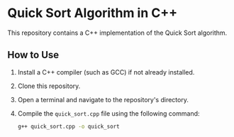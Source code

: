 # Quick Sort Algorithm in C++

This repository contains a C++ implementation of the Quick Sort algorithm.

## How to Use

1. Install a C++ compiler (such as GCC) if not already installed.
2. Clone this repository.
3. Open a terminal and navigate to the repository's directory.
4. Compile the `quick_sort.cpp` file using the following command:

   ```bash
   g++ quick_sort.cpp -o quick_sort
